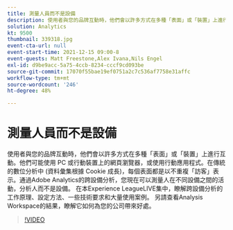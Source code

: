 ```yaml
---
title: 測量人員而不是設備
description: 使用者與您的品牌互動時，他們會以許多方式在多種「表面」或「裝置」上進行互動。他們可能使用 PC 或行動裝置上的網頁瀏覽器，或使用行動應用程式。在傳統的數位分析中 (資料彙集根據 Cookie 成長)，每個表面都是以不重複「訪客」表示。通過Adobe Analytics的跨設備分析，您現在可以測量人在不同設備之間的活動，分析人而不是設備。 在本Experience LeagueLIVE集中，瞭解跨設備分析的工作原理、設定方法、一些技術要求和大量使用案例。 另請查看Analysis Workspace的結果，瞭解它如何為您的公司帶來好處。
solution: Analytics
kt: 9500
thumbnail: 339318.jpg
event-cta-url: null
event-start-time: 2021-12-15 09:00-8
event-guests: Matt Freestone,Alex Ivana,Nils Engel
exl-id: d9be9acc-5a75-4ccb-8234-cccf9cd093be
source-git-commit: 17070f55bae19ef0751a2c7c536af7758e31affc
workflow-type: tm+mt
source-wordcount: '246'
ht-degree: 48%

---
```


# 測量人員而不是設備

使用者與您的品牌互動時，他們會以許多方式在多種「表面」或「裝置」上進行互動。他們可能使用 PC 或行動裝置上的網頁瀏覽器，或使用行動應用程式。在傳統的數位分析中 (資料彙集根據 Cookie 成長)，每個表面都是以不重複「訪客」表示。通過Adobe Analytics的跨設備分析，您現在可以測量人在不同設備之間的活動，分析人而不是設備。 在本Experience LeagueLIVE集中，瞭解跨設備分析的工作原理、設定方法、一些技術要求和大量使用案例。 另請查看Analysis Workspace的結果，瞭解它如何為您的公司帶來好處。


>[!VIDEO](https://video.tv.adobe.com/v/339318/?quality=12&learn=on)
